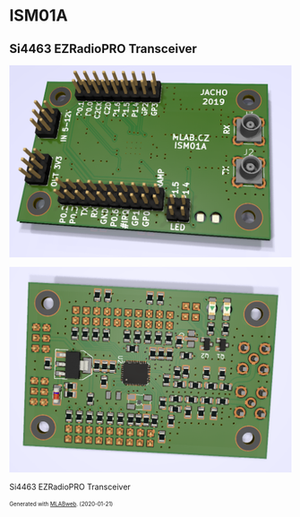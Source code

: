 <!--- PrjInfo ---> <!--- Please remove this line after manually editing --->
<!--- 00a56be08b96043df9e37d6aff7b6990 --->
<!--- Created:2020-01-21 18:24:48.187485: ---> 
<!--- Author:: ---> 
<!--- AuthorEmail:: ---> 
<!--- Tags:: ---> 
<!--- Ust:: ---> 
<!--- Label --->
<!--- ELabel ---> 
<!--- Name:ISM01A: --->
# ISM01A
<!--- LongName --->
## Si4463 EZRadioPRO Transceiver


<!--- ELongName ---> 

<!--- Lead --->

<!--- ELead ---> 

![Top view on ISM01A](doc/img/ISM01A_top_big.png)

![Bottom view on ISM01A](doc/img/ISM01A_bot_big.png)

<!--- Description --->

Si4463 EZRadioPRO Transceiver


<!--- EDescription --->
<!--- Content --->
<!--- EContent --->
<sub><sup> Generated with [MLABweb](https://github.com/MLAB-project/MLABweb). (2020-01-21)</sup></sub>


